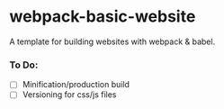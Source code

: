 # webpack-basic-website

A template for building websites with webpack & babel.

### To Do:

- [ ] Minification/production build
- [ ] Versioning for css/js files
